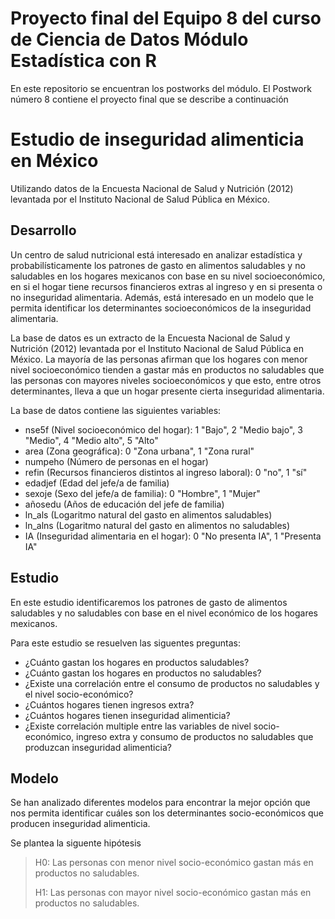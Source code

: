 # Proyecto final del Equipo 8 del curso de Ciencia de Datos Módulo Estadística con R
En este repositorio se encuentran los postworks del módulo.
El Postwork número 8 contiene el proyecto final que se describe a continuación

# Estudio de inseguridad alimenticia en México
Utilizando datos de la Encuesta Nacional de Salud y Nutrición (2012) levantada por el Instituto Nacional de Salud Pública en México. 

## Desarrollo

Un centro de salud nutricional está interesado en analizar estadística y probabilísticamente los patrones de gasto en alimentos saludables y no saludables en los hogares mexicanos con base en su nivel socioeconómico, en si el hogar tiene recursos financieros extras al ingreso y en si presenta o no inseguridad alimentaria. Además, está interesado en un modelo que le permita identificar los determinantes socioeconómicos de la inseguridad alimentaria.

La base de datos es un extracto de la Encuesta Nacional de Salud y Nutrición (2012) levantada por el Instituto Nacional de Salud Pública en México. La mayoría de las personas afirman que los hogares con menor nivel socioeconómico tienden a gastar más en productos no saludables que las personas con mayores niveles socioeconómicos y que esto, entre otros determinantes, lleva a que un hogar presente cierta inseguridad alimentaria.

La base de datos contiene las siguientes variables:

- nse5f (Nivel socioeconómico del hogar): 1 "Bajo", 2 "Medio bajo", 3 "Medio", 4 "Medio alto", 5 "Alto"
- area (Zona geográfica): 0 "Zona urbana", 1 "Zona rural"
- numpeho (Número de personas en el hogar)
- refin (Recursos financieros distintos al ingreso laboral): 0 "no", 1 "sí"
- edadjef (Edad del jefe/a de familia)
- sexoje (Sexo del jefe/a de familia): 0 "Hombre", 1 "Mujer"
- añosedu (Años de educación del jefe de familia)
- ln_als (Logaritmo natural del gasto en alimentos saludables)
- ln_alns (Logaritmo natural del gasto en alimentos no saludables)
- IA (Inseguridad alimentaria en el hogar): 0 "No presenta IA", 1 "Presenta IA"

## Estudio
En este estudio identificaremos los patrones de gasto de alimentos saludables y no saludables con base en el nivel económico de los hogares mexicanos. 

Para este estudio se resuelven las siguentes preguntas:

- ¿Cuánto gastan los hogares en productos saludables?
- ¿Cuánto gastan los hogares en productos no saludables?
- ¿Existe una correlación entre el consumo de productos no saludables y el nivel socio-económico?
- ¿Cuántos hogares tienen ingresos extra?
- ¿Cuántos hogares tienen inseguridad alimenticia?
- ¿Existe correlación multiple entre las variables de nivel socio-económico, ingreso extra y consumo de productos no saludables que produzcan inseguridad alimenticia?

## Modelo
Se han analizado diferentes modelos para encontrar la mejor opción que nos permita identificar cuáles son los determinantes socio-económicos que producen inseguridad alimenticia. 

Se plantea la siguente hipótesis

> H0: Las personas con menor nivel socio-económico gastan más en productos no saludables.
>
> H1: Las personas con mayor nivel socio-económico gastan más en productos no saludables.
